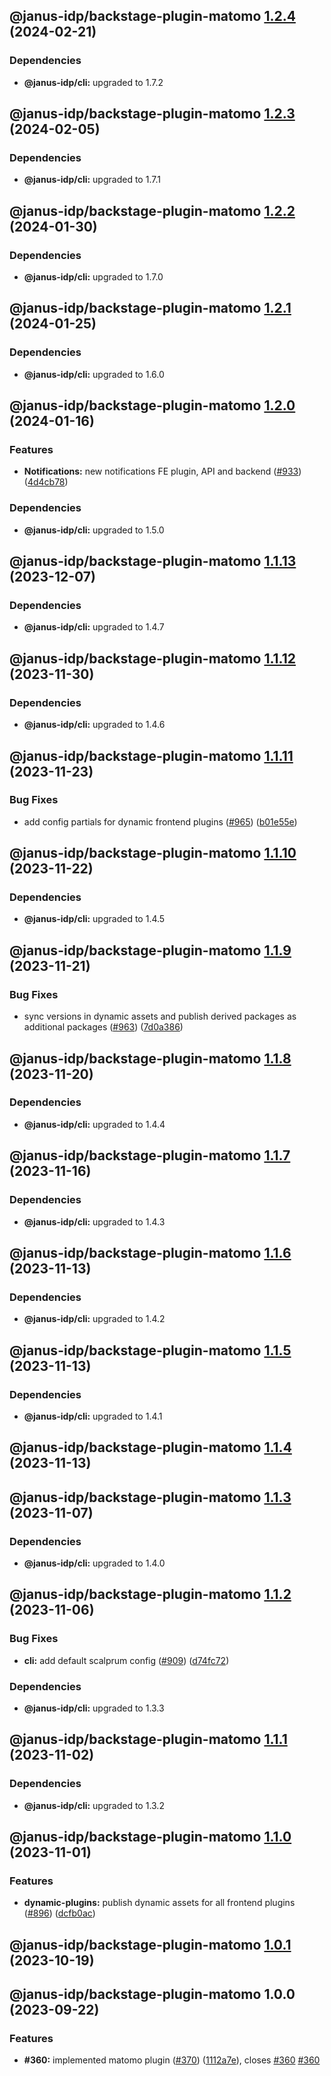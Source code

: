 ## @janus-idp/backstage-plugin-matomo [1.2.4](https://github.com/janus-idp/backstage-plugins/compare/@janus-idp/backstage-plugin-matomo@1.2.3...@janus-idp/backstage-plugin-matomo@1.2.4) (2024-02-21)



### Dependencies

* **@janus-idp/cli:** upgraded to 1.7.2

## @janus-idp/backstage-plugin-matomo [1.2.3](https://github.com/janus-idp/backstage-plugins/compare/@janus-idp/backstage-plugin-matomo@1.2.2...@janus-idp/backstage-plugin-matomo@1.2.3) (2024-02-05)



### Dependencies

* **@janus-idp/cli:** upgraded to 1.7.1

## @janus-idp/backstage-plugin-matomo [1.2.2](https://github.com/janus-idp/backstage-plugins/compare/@janus-idp/backstage-plugin-matomo@1.2.1...@janus-idp/backstage-plugin-matomo@1.2.2) (2024-01-30)



### Dependencies

* **@janus-idp/cli:** upgraded to 1.7.0

## @janus-idp/backstage-plugin-matomo [1.2.1](https://github.com/janus-idp/backstage-plugins/compare/@janus-idp/backstage-plugin-matomo@1.2.0...@janus-idp/backstage-plugin-matomo@1.2.1) (2024-01-25)



### Dependencies

* **@janus-idp/cli:** upgraded to 1.6.0

## @janus-idp/backstage-plugin-matomo [1.2.0](https://github.com/janus-idp/backstage-plugins/compare/@janus-idp/backstage-plugin-matomo@1.1.13...@janus-idp/backstage-plugin-matomo@1.2.0) (2024-01-16)


### Features

* **Notifications:** new notifications FE plugin, API and backend ([#933](https://github.com/janus-idp/backstage-plugins/issues/933)) ([4d4cb78](https://github.com/janus-idp/backstage-plugins/commit/4d4cb781ca9fc331a2c621583e9203f9e4585ee7))



### Dependencies

* **@janus-idp/cli:** upgraded to 1.5.0

## @janus-idp/backstage-plugin-matomo [1.1.13](https://github.com/janus-idp/backstage-plugins/compare/@janus-idp/backstage-plugin-matomo@1.1.12...@janus-idp/backstage-plugin-matomo@1.1.13) (2023-12-07)



### Dependencies

* **@janus-idp/cli:** upgraded to 1.4.7

## @janus-idp/backstage-plugin-matomo [1.1.12](https://github.com/janus-idp/backstage-plugins/compare/@janus-idp/backstage-plugin-matomo@1.1.11...@janus-idp/backstage-plugin-matomo@1.1.12) (2023-11-30)



### Dependencies

* **@janus-idp/cli:** upgraded to 1.4.6

## @janus-idp/backstage-plugin-matomo [1.1.11](https://github.com/janus-idp/backstage-plugins/compare/@janus-idp/backstage-plugin-matomo@1.1.10...@janus-idp/backstage-plugin-matomo@1.1.11) (2023-11-23)


### Bug Fixes

* add config partials for dynamic frontend plugins ([#965](https://github.com/janus-idp/backstage-plugins/issues/965)) ([b01e55e](https://github.com/janus-idp/backstage-plugins/commit/b01e55e877278afc5de8d28a4c687a6989566bdc))

## @janus-idp/backstage-plugin-matomo [1.1.10](https://github.com/janus-idp/backstage-plugins/compare/@janus-idp/backstage-plugin-matomo@1.1.9...@janus-idp/backstage-plugin-matomo@1.1.10) (2023-11-22)



### Dependencies

* **@janus-idp/cli:** upgraded to 1.4.5

## @janus-idp/backstage-plugin-matomo [1.1.9](https://github.com/janus-idp/backstage-plugins/compare/@janus-idp/backstage-plugin-matomo@1.1.8...@janus-idp/backstage-plugin-matomo@1.1.9) (2023-11-21)


### Bug Fixes

* sync versions in dynamic assets and publish derived packages as additional packages ([#963](https://github.com/janus-idp/backstage-plugins/issues/963)) ([7d0a386](https://github.com/janus-idp/backstage-plugins/commit/7d0a38609b4a18b54c75378a150e8b5c3ba8ff43))

## @janus-idp/backstage-plugin-matomo [1.1.8](https://github.com/janus-idp/backstage-plugins/compare/@janus-idp/backstage-plugin-matomo@1.1.7...@janus-idp/backstage-plugin-matomo@1.1.8) (2023-11-20)



### Dependencies

* **@janus-idp/cli:** upgraded to 1.4.4

## @janus-idp/backstage-plugin-matomo [1.1.7](https://github.com/janus-idp/backstage-plugins/compare/@janus-idp/backstage-plugin-matomo@1.1.6...@janus-idp/backstage-plugin-matomo@1.1.7) (2023-11-16)



### Dependencies

* **@janus-idp/cli:** upgraded to 1.4.3

## @janus-idp/backstage-plugin-matomo [1.1.6](https://github.com/janus-idp/backstage-plugins/compare/@janus-idp/backstage-plugin-matomo@1.1.5...@janus-idp/backstage-plugin-matomo@1.1.6) (2023-11-13)



### Dependencies

* **@janus-idp/cli:** upgraded to 1.4.2

## @janus-idp/backstage-plugin-matomo [1.1.5](https://github.com/janus-idp/backstage-plugins/compare/@janus-idp/backstage-plugin-matomo@1.1.4...@janus-idp/backstage-plugin-matomo@1.1.5) (2023-11-13)



### Dependencies

* **@janus-idp/cli:** upgraded to 1.4.1

## @janus-idp/backstage-plugin-matomo [1.1.4](https://github.com/janus-idp/backstage-plugins/compare/@janus-idp/backstage-plugin-matomo@1.1.3...@janus-idp/backstage-plugin-matomo@1.1.4) (2023-11-13)

## @janus-idp/backstage-plugin-matomo [1.1.3](https://github.com/janus-idp/backstage-plugins/compare/@janus-idp/backstage-plugin-matomo@1.1.2...@janus-idp/backstage-plugin-matomo@1.1.3) (2023-11-07)



### Dependencies

* **@janus-idp/cli:** upgraded to 1.4.0

## @janus-idp/backstage-plugin-matomo [1.1.2](https://github.com/janus-idp/backstage-plugins/compare/@janus-idp/backstage-plugin-matomo@1.1.1...@janus-idp/backstage-plugin-matomo@1.1.2) (2023-11-06)


### Bug Fixes

* **cli:** add default scalprum config ([#909](https://github.com/janus-idp/backstage-plugins/issues/909)) ([d74fc72](https://github.com/janus-idp/backstage-plugins/commit/d74fc72ab7e0a843da047c7b6570d8a6fbc068e1))



### Dependencies

* **@janus-idp/cli:** upgraded to 1.3.3

## @janus-idp/backstage-plugin-matomo [1.1.1](https://github.com/janus-idp/backstage-plugins/compare/@janus-idp/backstage-plugin-matomo@1.1.0...@janus-idp/backstage-plugin-matomo@1.1.1) (2023-11-02)



### Dependencies

* **@janus-idp/cli:** upgraded to 1.3.2

## @janus-idp/backstage-plugin-matomo [1.1.0](https://github.com/janus-idp/backstage-plugins/compare/@janus-idp/backstage-plugin-matomo@1.0.1...@janus-idp/backstage-plugin-matomo@1.1.0) (2023-11-01)


### Features

* **dynamic-plugins:** publish dynamic assets for all frontend plugins ([#896](https://github.com/janus-idp/backstage-plugins/issues/896)) ([dcfb0ac](https://github.com/janus-idp/backstage-plugins/commit/dcfb0ac56769c82f6b8b2cef2726251e0b60c375))

## @janus-idp/backstage-plugin-matomo [1.0.1](https://github.com/janus-idp/backstage-plugins/compare/@janus-idp/backstage-plugin-matomo@1.0.0...@janus-idp/backstage-plugin-matomo@1.0.1) (2023-10-19)

## @janus-idp/backstage-plugin-matomo 1.0.0 (2023-09-22)


### Features

* **#360:** implemented matomo plugin ([#370](https://github.com/janus-idp/backstage-plugins/issues/370)) ([1112a7e](https://github.com/janus-idp/backstage-plugins/commit/1112a7ee0e99e3f9959a8ec05554fde2d459452d)), closes [#360](https://github.com/janus-idp/backstage-plugins/issues/360) [#360](https://github.com/janus-idp/backstage-plugins/issues/360)

